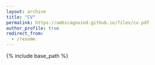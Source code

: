 ```yaml
---
layout: archive
title: "CV"
permalink: https://ambicagovind.github.io/files/cv.pdf
author_profile: true
redirect_from:
  - /resume
---
```


{% include base_path %}


